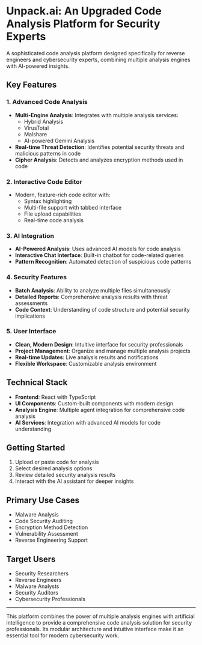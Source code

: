 # Unpack.ai: An Upgraded Code Analysis Platform for Security Experts

A sophisticated code analysis platform designed specifically for reverse engineers and cybersecurity experts, combining multiple analysis engines with AI-powered insights.

## Key Features

### 1. Advanced Code Analysis
- **Multi-Engine Analysis**: Integrates with multiple analysis services:
  - Hybrid Analysis
  - VirusTotal
  - Malshare
  - AI-powered Gemini Analysis
- **Real-time Threat Detection**: Identifies potential security threats and malicious patterns in code
- **Cipher Analysis**: Detects and analyzes encryption methods used in code

### 2. Interactive Code Editor
- Modern, feature-rich code editor with:
  - Syntax highlighting
  - Multi-file support with tabbed interface
  - File upload capabilities
  - Real-time code analysis

### 3. AI Integration
- **AI-Powered Analysis**: Uses advanced AI models for code analysis
- **Interactive Chat Interface**: Built-in chatbot for code-related queries
- **Pattern Recognition**: Automated detection of suspicious code patterns

### 4. Security Features
- **Batch Analysis**: Ability to analyze multiple files simultaneously
- **Detailed Reports**: Comprehensive analysis results with threat assessments
- **Code Context**: Understanding of code structure and potential security implications

### 5. User Interface
- **Clean, Modern Design**: Intuitive interface for security professionals
- **Project Management**: Organize and manage multiple analysis projects
- **Real-time Updates**: Live analysis results and notifications
- **Flexible Workspace**: Customizable analysis environment

## Technical Stack
- **Frontend**: React with TypeScript
- **UI Components**: Custom-built components with modern design
- **Analysis Engine**: Multiple agent integration for comprehensive code analysis
- **AI Services**: Integration with advanced AI models for code understanding

## Getting Started
1. Upload or paste code for analysis
2. Select desired analysis options
3. Review detailed security analysis results
4. Interact with the AI assistant for deeper insights

## Primary Use Cases
- Malware Analysis
- Code Security Auditing
- Encryption Method Detection
- Vulnerability Assessment
- Reverse Engineering Support

## Target Users
- Security Researchers
- Reverse Engineers
- Malware Analysts
- Security Auditors
- Cybersecurity Professionals

---

This platform combines the power of multiple analysis engines with artificial intelligence to provide a comprehensive code analysis solution for security professionals. Its modular architecture and intuitive interface make it an essential tool for modern cybersecurity work.
